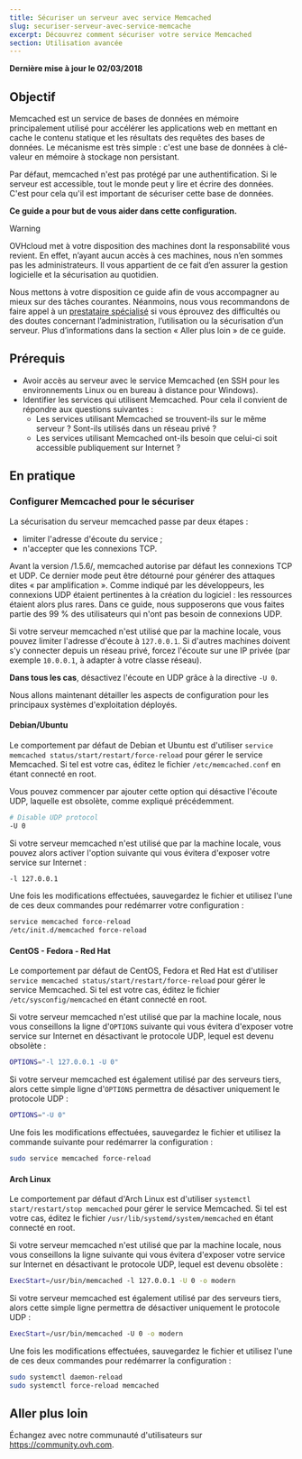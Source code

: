 ```yaml
---
title: Sécuriser un serveur avec service Memcached
slug: securiser-serveur-avec-service-memcache
excerpt: Découvrez comment sécuriser votre service Memcached
section: Utilisation avancée
---
```


**Dernière mise à jour le 02/03/2018**


## Objectif

Memcached est un service de bases de données en mémoire principalement utilisé pour accélérer les applications web en mettant en cache le contenu statique et les résultats des requêtes des bases de données. Le mécanisme est très simple : c'est une base de données à clé-valeur en mémoire à stockage non persistant.

Par défaut, memcached n'est pas protégé par une authentification. Si le serveur est accessible, tout le monde peut y lire et écrire des données. C'est pour cela qu'il est important de sécuriser cette base de données.


**Ce guide a pour but de vous aider dans cette configuration.**


> [!warning]
>
> OVHcloud met à votre disposition des machines dont la responsabilité vous revient. En effet, n’ayant aucun accès à ces machines, nous n’en sommes pas les administrateurs. Il vous appartient de ce fait d’en assurer la gestion logicielle et la sécurisation au quotidien.
>
> Nous mettons à votre disposition ce guide afin de vous accompagner au mieux sur des tâches courantes. Néanmoins, nous vous recommandons de faire appel à un [prestataire spécialisé](https://partner.ovhcloud.com/fr/) si vous éprouvez des difficultés ou des doutes concernant l’administration, l’utilisation ou la sécurisation d’un serveur. Plus d’informations dans la section « Aller plus loin » de ce guide.
>


## Prérequis


- Avoir accès au serveur avec le service Memcached (en SSH pour les environnements Linux ou en bureau à distance pour Windows).
- Identifier les services qui utilisent Memcached. Pour cela il convient de répondre aux questions suivantes :
    - Les services utilisant Memcached se trouvent-ils sur le même serveur ? Sont-ils utilisés dans un réseau privé ?
    - Les services utilisant Memcached ont-ils besoin que celui-ci soit accessible publiquement sur Internet ?


## En pratique

### Configurer Memcached pour le sécuriser

La sécurisation du serveur memcached passe par deux étapes :

- limiter l'adresse d'écoute du service ;
- n'accepter que les connexions TCP.


Avant la version /1.5.6/, memcached autorise par défaut les connexions TCP et UDP. Ce dernier mode peut être détourné pour générer des attaques dites « par amplification ».
Comme indiqué par les développeurs, les connexions UDP étaient pertinentes à la création du logiciel : les ressources étaient alors plus rares.
Dans ce guide, nous supposerons que vous faites partie des 99 % des utilisateurs qui n'ont pas besoin de connexions UDP.

Si votre serveur memcached n'est utilisé que par la machine locale, vous pouvez limiter l'adresse d'écoute à `127.0.0.1`.
Si d'autres machines doivent s'y connecter depuis un réseau privé, forcez l'écoute sur une IP privée (par exemple `10.0.0.1`, à adapter à votre classe réseau).

**Dans tous les cas**, désactivez l'écoute en UDP grâce à la directive `-U 0`.

Nous allons maintenant détailler les aspects de configuration pour les principaux systèmes d'exploitation déployés.


#### Debian/Ubuntu

Le comportement par défaut de Debian et Ubuntu est d'utiliser `service memcached status/start/restart/force-reload` pour gérer le service Memcached. Si tel est votre cas, éditez le fichier `/etc/memcached.conf` en étant connecté en root.

Vous pouvez commencer par ajouter cette option qui désactive l'écoute UDP, laquelle est obsolète, comme expliqué précédemment.

```sh
# Disable UDP protocol
-U 0
```
Si votre serveur memcached n'est utilisé que par la machine locale, vous pouvez alors activer l'option suivante qui vous évitera d'exposer votre service sur Internet :

```sh
-l 127.0.0.1
```

Une fois les modifications effectuées, sauvegardez le fichier et utilisez l'une de ces deux commandes pour redémarrer votre configuration :


```sh
service memcached force-reload
/etc/init.d/memcached force-reload
```


#### CentOS - Fedora - Red Hat


Le comportement par défaut de CentOS, Fedora et Red Hat est d'utiliser `service memcached status/start/restart/force-reload` pour gérer le service Memcached. Si tel est votre cas, éditez le fichier `/etc/sysconfig/memcached` en étant connecté en root.


Si votre serveur memcached n'est utilisé que par la machine locale, nous vous conseillons la ligne d'`OPTIONS` suivante qui vous évitera d'exposer votre service sur Internet en désactivant le protocole UDP, lequel est devenu obsolète :

```sh
OPTIONS="-l 127.0.0.1 -U 0"
```


Si votre serveur memcached est également utilisé par des serveurs tiers, alors cette simple ligne d'`OPTIONS` permettra de désactiver uniquement le protocole UDP :

```sh
OPTIONS="-U 0"
```

Une fois les modifications effectuées, sauvegardez le fichier et utilisez la commande suivante pour redémarrer la configuration :

```sh
sudo service memcached force-reload
```


#### Arch Linux


Le comportement par défaut d'Arch Linux est d'utiliser `systemctl start/restart/stop memcached` pour gérer le service Memcached. Si tel est votre cas, éditez le fichier `/usr/lib/systemd/system/memcached` en étant connecté en root.

Si votre serveur memcached n'est utilisé que par la machine locale, nous vous conseillons la ligne suivante qui vous évitera d'exposer votre service sur Internet en désactivant le protocole UDP, lequel est devenu obsolète :

```sh
ExecStart=/usr/bin/memcached -l 127.0.0.1 -U 0 -o modern
```


Si votre serveur memcached est également utilisé par des serveurs tiers, alors cette simple ligne permettra de désactiver uniquement le protocole UDP :

```sh
ExecStart=/usr/bin/memcached -U 0 -o modern
```


Une fois les modifications effectuées, sauvegardez le fichier et utilisez l'une de ces deux commandes pour redémarrer la configuration :


```sh
sudo systemctl daemon-reload
sudo systemctl force-reload memcached
```

## Aller plus loin

Échangez avec notre communauté d'utilisateurs sur <https://community.ovh.com>.
